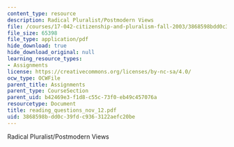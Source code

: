 ```yaml
---
content_type: resource
description: Radical Pluralist/Postmodern Views
file: /courses/17-042-citizenship-and-pluralism-fall-2003/3868598bdd0c39fdc9363122aefc20be_reading_questions_nov_12.pdf
file_size: 65398
file_type: application/pdf
hide_download: true
hide_download_original: null
learning_resource_types:
- Assignments
license: https://creativecommons.org/licenses/by-nc-sa/4.0/
ocw_type: OCWFile
parent_title: Assignments
parent_type: CourseSection
parent_uid: b42469e3-f1d8-c55c-73f0-eb49c457076a
resourcetype: Document
title: reading_questions_nov_12.pdf
uid: 3868598b-dd0c-39fd-c936-3122aefc20be
---
```

Radical Pluralist/Postmodern Views